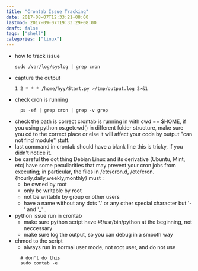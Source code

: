 ```yaml
---
title: "Crontab Issue Tracking"
date: 2017-08-07T12:33:21+08:00
lastmod: 2017-09-07T19:33:29+08:00
draft: false
tags: ["shell"]
categories: ["linux"]
---
```


* how to track issue
  ```shell
  sudo /var/log/syslog | grep cron
  ```
* capture the output
  ```shell
  1 2 * * * /home/hyy/Start.py >/tmp/output.log 2>&1
  ```
* check cron is running
  ```shell
    ps -ef | grep cron | grep -v grep
  ```
* check the path is correct
  crontab  is running in with cwd == $HOME, if you using python os.getcwd() in different folder structure, make sure you cd to the correct place or else it will affect your code by output "can not find module" stuff.
* last command in crontab should have a blank line
  this is tricky, if you didn't notice it.
* be careful the dot thing
  Debian Linux and its derivative (Ubuntu, Mint, etc) have some peculiarities that may prevent your cron jobs from executing; in particular, the files in /etc/cron.d, /etc/cron.{hourly,daily,weekly,monthly} must :
    * be owned by root
    * only be writable by root
    * not be writable by group or other users
    * have a name without any dots '.' or any other special character but '-' and '_' .
* python issue run in crontab
  * make sure python script have #!/usr/bin/python at the beginning, not neccessary
  * make sure log the output, so you can debug in a smooth way
* chmod to the script
  * always run in normal user mode, not root user, and do not use 
  ```shell
    # don't do this
    sudo contab -e  
  ```